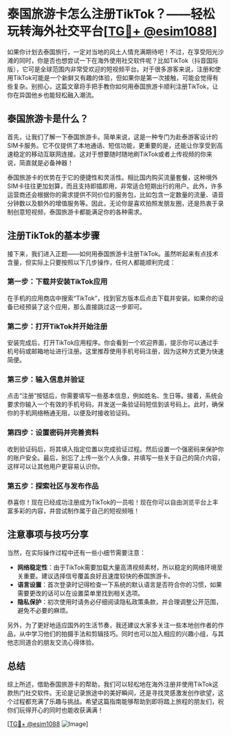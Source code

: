 # 泰国旅游卡怎么注册TikTok？——轻松玩转海外社交平台[[TG💪+ @esim1088](https://t.me/s/esim1088)]

如果你计划去泰国旅行，一定对当地的风土人情充满期待吧！不过，在享受阳光沙滩的同时，你是否也想尝试一下在海外使用社交软件呢？比如TikTok（抖音国际版），它可是全球范围内非常受欢迎的短视频平台。对于很多游客来说，注册和使用TikTok可能是一个新鲜又有趣的体验，但如果你是第一次接触，可能会觉得有些复杂。别担心，这篇文章将手把手教你如何用泰国旅游卡顺利注册TikTok，让你在异国他乡也能轻松融入潮流。

## 泰国旅游卡是什么？

首先，让我们了解一下泰国旅游卡。简单来说，这是一种专门为赴泰游客设计的SIM卡服务。它不仅提供了本地通话、短信功能，更重要的是，还能让你享受到高速稳定的移动互联网连接。这对于想要随时随地刷TikTok或者上传视频的你来说，简直就是必备神器！

泰国旅游卡的优势在于它的便捷性和灵活性。相比国内购买流量套餐，这种境外SIM卡往往更加划算，而且支持即插即用，非常适合短期出行的用户。此外，许多运营商还会根据你的需求提供不同价位的服务包，比如包含一定数量的流量、语音分钟数以及额外的增值服务等。因此，无论你是喜欢拍照发朋友圈，还是热衷于录制创意短视频，泰国旅游卡都能满足你的各种需求。

## 注册TikTok的基本步骤

接下来，我们进入正题——如何用泰国旅游卡注册TikTok。虽然听起来有点技术含量，但实际上只要按照以下几步操作，任何人都能顺利完成：

### 第一步：下载并安装TikTok应用

在手机的应用商店中搜索“TikTok”，找到官方版本后点击下载并安装。如果你的设备已经预装了这个应用，那么直接跳过这一步即可。

### 第二步：打开TikTok并开始注册

安装完成后，打开TikTok应用程序。你会看到一个欢迎界面，提示你可以通过手机号码或邮箱地址进行注册。这里推荐使用手机号码注册，因为这种方式更为快速简便。

### 第三步：输入信息并验证

点击“注册”按钮后，你需要填写一些基本信息，例如姓名、生日等。接着，系统会要求你输入一个有效的手机号码，并发送一条验证码短信到该号码上。此时，确保你的手机网络畅通无阻，以便及时接收验证码。

### 第四步：设置密码并完善资料

收到验证码后，将其填入指定位置以完成验证过程。然后设置一个强密码来保护你的账户安全。最后，别忘了上传一张个人头像，并填写一些关于自己的简介内容，这样可以让其他用户更容易认识你。

### 第五步：探索社区与发布作品

恭喜你！现在已经成功注册成为TikTok的一员啦！现在你可以自由浏览平台上丰富多彩的内容，并尝试制作属于自己的短视频哦！

## 注意事项与技巧分享

当然，在实际操作过程中还有一些小细节需要注意：

- **网络稳定性**：由于TikTok需要加载大量高清视频素材，所以稳定的网络环境至关重要。建议选择信号覆盖良好且速度较快的泰国旅游卡。
- **语言设置**：首次登录时记得检查一下系统的默认语言是否符合你的习惯，如果需要更改的话可以在设置菜单里找到相关选项。
- **隐私保护**：初次使用时请务必仔细阅读隐私政策条款，并合理调整公开范围，避免不必要的麻烦。

另外，为了更好地适应国外的生活节奏，我还建议大家多关注一些本地创作者的作品，从中学习他们的拍摄手法和剪辑技巧。同时也可以加入相应的兴趣小组，与其他志同道合的朋友交流心得体验。

## 总结

综上所述，借助泰国旅游卡的帮助，我们可以轻松地在海外注册并使用TikTok这款热门社交软件。无论是记录旅途中的美好瞬间，还是寻找灵感激发创作欲望，这个过程都充满了乐趣与挑战。希望这篇指南能够帮助到即将踏上旅程的朋友们，祝你们玩得开心的同时也能收获满满！

[[TG💪+ @esim1088](https://t.me/s/esim1088) ![Image](https://i.postimg.cc/4NQfJmqS/Snipaste-2025-05-13-00-14-12.png)]